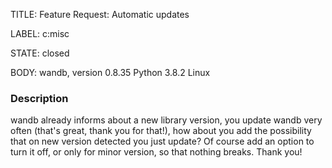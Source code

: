 TITLE:
Feature Request: Automatic updates

LABEL:
c:misc

STATE:
closed

BODY:
wandb, version 0.8.35
Python 3.8.2
Linux

### Description

wandb already informs about a new library version, you update wandb very often (that's great, thank you for that!), how about you add the possibility that on new version detected you just update?
Of course add an option to turn it off, or only for minor version, so that nothing breaks. Thank you!

